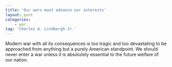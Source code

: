 ```yaml
---
title: 'Our wars must advance our interests'
layout: post
categories:
    - war
tag: 'Charles A. Lindbergh Jr.'
---
```


Modern war with all its consequences is too tragic and too devastating to be approached from anything but a purely American standpoint. We should never enter a war unless it is absolutely essential to the future welfare of our nation.